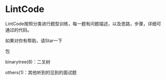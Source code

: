 # LintCode
LintCode按照分类进行题型训练，每一题有问题描述，以及思路，步骤，详细可通过的代码。

如果对你有帮助，请Star一下

包

binarytree(8)：二叉树

others(1)：其他听到的见到的面试题
